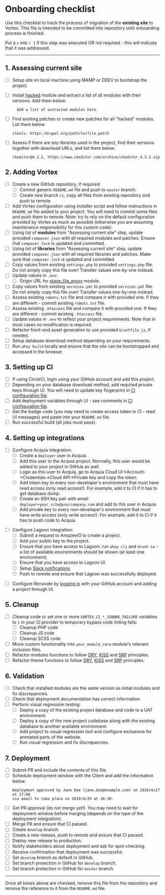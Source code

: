 Onboarding checklist
====================

Use this checklist to track the process of migration of the **existing site**
to Vortex. This file is intended to be committed into repository until
onboarding process is finished.

Put a `x` into `[ ]` if this step was executed OR not required - this will
indicate that it was addressed.

--------------------------------------------------------------------------------

## 1. Assessing current site

- [ ] Setup site on local machine using MAMP or DDEV to bootstrap the project.
- [ ] Install [hacked](https://www.drupal.org/project/hacked) module and extract
  a list of all modules with their versions. Add them below:
  ```
    Add a list of extracted modules here.
  ```

- [ ] Find existing patches or create new patches for all "hacked" modules. List
  them below:
  ```
  ctools: https:/drupal.org/path/to/file.patch
  ```
- [ ] Assess if there are any libraries used in the project, find their
  versions together with download URLs, and list them below:
  ```
  ckeditor@4.3.2, https://www.ckeditor.com/archive/ckeditor_4.3.2.zip
  ```

## 2. Adding Vortex

- [ ] Create a new GitHub repository, if required:
  - [ ] Commit generic `README.md` file and push to `master` branch.
  - [ ] Create new branch `ci`, copy all files from existing repository and
    push to remote.
- [ ] Add Vortex configuration using installer script and follow
  instructions in `README.md` file added to your project. You will need to
  commit some files and push them to remote. Note: try to rely on the
  default configuration provided by Vortex as much as possible
  (otherwise you are assuming maintenance responsibility for this custom
  code).
- [ ] Using list of **modules** from "Assessing current site" step, update
  provided `composer.json` with all required modules and patches. Ensure that
  `composer.lock` is updated and committed.
- [ ] Using list of **libraries** from "Assessing current site" step, update
  provided `composer.json` with all required libraries and patches. Make
  sure that `composer.lock` is updated and committed.
- [ ] Copy values from existing `settings.php` to provided `settings.php` file.
  Do not simply copy this file over! Transfer values one-by-one instead.
- [ ] Update values in `.env`:
  - [ ] Origin URL for [stage_file_proxy](https://www.drupal.org/project/stage_file_proxy)
    module.
- [ ] Copy values from existing `services.yml` to provided `services.yml` file.
  Do not simply copy this file over! Transfer values one-by-one instead.
- [ ] Assess existing `robots.txt` file and compare it with provided one. If
  they are different - commit existing `robots.txt` file.
- [ ] Assess existing `.htaccess` file and compare it with provided one. If
  they are different - commit existing `.htaccess` file.
- [ ] Update values in `.env` to reflect your project requirements. Note that
  in most cases no modification is required.
- [ ] Refactor front-end asset generation to use provided `Gruntfile.js`, if needed.
- [ ] Setup database download method depending on your requirements.
- [ ] Run `ahoy build` locally and ensure that the site can be bootstrapped
  and accessed in the browser.

## 3. Setting up CI

- [ ] If using CircleCI, login using your GitHub account and add this project.
- [ ] Depending on your database download method, add required private keys
  through UI. You will need to update key fingerprint in
  [CI configuration file](.circleci/config.yml).
- [ ] Add deployment variables through UI - see comments in
  [CI configuration file](.circleci/config.yml).
- [ ] Get the badge code (you may need to create access token in CI - read UI
  messages) and paste into your `README.md` file.
- [ ] Run successful build (all jobs must pass).

## 4. Setting up integrations

[//]: # (#;< ACQUIA)

- [ ] Configure Acquia integration:
  - [ ] Create a `deployer` user in Acquia.
  - [ ] Add this user to the Acquia project. Normally, this user would be
    added to your project in GitHub as well.
  - [ ] Login as this user to Acquia, go to
    Acquia Cloud UI->Account->Credentials->Cloud API->Private key and
    copy the token.
  - [ ] Add token key to every non-developer's environment that must have
    read access (only read access!). For example, add it to CI if
    it has to get database dump.
  - [ ] Create an SSH key pair with email `deployer+your_site@yourcompany.com`
    and add to this user in Acquia.
  - [ ] Add private key to every non-developer's environment that must have
    write access (only write access!). For example, add it to CI if
    it has to push code to Acquia.

[//]: # (#;> ACQUIA)

[//]: # (#;< LAGOON)

- [ ] Configure Lagoon integration:
  - [ ] Submit a request to AmazeeIO to create a project.
  - [ ] Add your public key to the project.
  - [ ] Ensure that you have access to Lagoon: run `ahoy cli` and `drush sa` -
    a list of available environments should be shown (at least one
    environment).
  - [ ] Ensure that you have access to Lagoon UI.
  - [ ]
    Setup [Slack notifications](https://docs.lagoon.sh/administering-lagoon/graphql-queries/#adding-notifications-to-the-project)
  - [ ] Push to remote and ensure that Lagoon was successfully deployed.

[//]: # (#;> LAGOON)

[//]: # (#;< RENOVATEBOT)

- [ ] Configure Renovate by [logging in](https://developer.mend.io/) with your GitHub account and
  adding a project through UI.

[//]: # (#;> RENOVATEBOT)

## 5. Cleanup

- [ ] Cleanup code or set one or more `VORTEX_CI_*_IGNORE_FAILURE` variables to
      `1` in your CI provider to temporary bypass code linting fails:
  - [ ] Cleanup PHP code
  - [ ] Cleanup JS code
  - [ ] Cleanup SCSS code
- [ ] Move custom functionality into `your_module_core` module's relevant
  inclusion files.
- [ ] Refactor modules functions to follow
  [DRY](https://en.wikipedia.org/wiki/Don%27t_repeat_yourself),
  [KISS](https://en.wikipedia.org/wiki/KISS_principle) and
  [SRP](https://en.wikipedia.org/wiki/Single_responsibility_principle)
  principles.
- [ ] Refactor theme functions to follow
  [DRY](https://en.wikipedia.org/wiki/Don%27t_repeat_yourself),
  [KISS](https://en.wikipedia.org/wiki/KISS_principle) and
  [SRP](https://en.wikipedia.org/wiki/Single_responsibility_principle)
  principles.

## 6. Validation

- [ ] Check that installed modules are the same version as initial modules and
  fix discrepancies.
- [ ] Check that deployment documentation has correct information.
- [ ] Perform visual regression testing:
  - [ ] Deploy a copy of the existing project database and code to a UAT
    environment.
  - [ ] Deploy a copy of the new project codebase along with the existing
    database to another available environment.
  - [ ] Add project to visual regression tool and configure exclusions for
    animated parts of the website.
  - [ ] Run visual regression and fix discrepancies.

## 7. Deployment

- [ ] Submit PR and include the contents of this file.
- [ ] Schedule deployment window with the Client and add the information below:
  ```
  Deployment approved by Jane Doe (jane.doe@example.com) on 2019/4/27 at 17:00
  via email to take place on 2019/4/29 at 18:30.
  ```
- [ ] Get PR approval (do not merge yet!). You may need to wait for deployment
  window before merging (depends on the type of the deployment integration).
- [ ] Merge PR and ensure that CI passed.
- [ ] Create `develop` branch.
- [ ] Create a new release, push to remote and ensure that CI passed.
- [ ] Deploy new release to production.
- [ ] Notify stakeholders about deployment and ask for spot-checking.
- [ ] Receive confirmation that deployment was successful.
- [ ] Set `develop` branch as default in GitHub.
- [ ] Set branch protection in GitHub for `develop` branch.
- [ ] Set branch protection in GitHub for `master` branch.

--------------------------------------------------------------------------------

Once all boxes above are checked, remove this file from the repository
and remove the reference to it from the `README.md` file.
